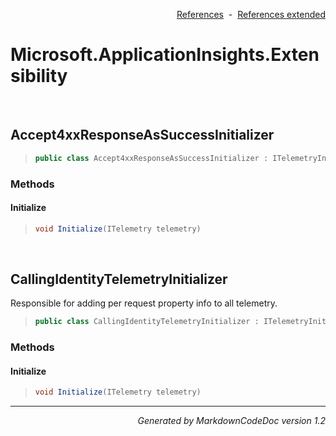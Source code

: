 <div style='text-align: right'>

[References](Index.md)&nbsp;&nbsp;-&nbsp;&nbsp;[References extended](IndexExtended.md)
</div>

# Microsoft.ApplicationInsights.Extensibility

<br />

## Accept4xxResponseAsSuccessInitializer

>```csharp
>public class Accept4xxResponseAsSuccessInitializer : ITelemetryInitializer
>```

### Methods

#### Initialize
>```csharp
>void Initialize(ITelemetry telemetry)
>```

<br />

## CallingIdentityTelemetryInitializer
Responsible for adding per request property info to all telemetry.

>```csharp
>public class CallingIdentityTelemetryInitializer : ITelemetryInitializer
>```

### Methods

#### Initialize
>```csharp
>void Initialize(ITelemetry telemetry)
>```
<hr /><div style='text-align: right'><i>Generated by MarkdownCodeDoc version 1.2</i></div>
